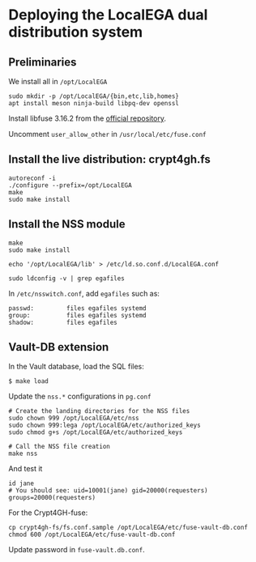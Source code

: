 # Deploying the LocalEGA dual distribution system

## Preliminaries

We install all in `/opt/LocalEGA`

	sudo mkdir -p /opt/LocalEGA/{bin,etc,lib,homes}
	apt install meson ninja-build libpq-dev openssl

Install libfuse 3.16.2 from the [official repository](https://github.com/libfuse/libfuse).

Uncomment `user_allow_other` in `/usr/local/etc/fuse.conf`


## Install the live distribution: crypt4gh.fs

	autoreconf -i
	./configure --prefix=/opt/LocalEGA
	make
	sudo make install


## Install the NSS module

	make 
	sudo make install

	echo '/opt/LocalEGA/lib' > /etc/ld.so.conf.d/LocalEGA.conf

	sudo ldconfig -v | grep egafiles

In `/etc/nsswitch.conf`, add `egafiles` such as:

	passwd:         files egafiles systemd
	group:          files egafiles systemd
	shadow:         files egafiles

## Vault-DB extension

In the Vault database, load the SQL files:

	$ make load

Update the `nss.*` configurations in `pg.conf`

	# Create the landing directories for the NSS files
	sudo chown 999 /opt/LocalEGA/etc/nss
	sudo chown 999:lega /opt/LocalEGA/etc/authorized_keys
	sudo chmod g+s /opt/LocalEGA/etc/authorized_keys
	
	# Call the NSS file creation
	make nss

And test it

	id jane
	# You should see: uid=10001(jane) gid=20000(requesters) groups=20000(requesters)


For the Crypt4GH-fuse:
	
	cp crypt4gh-fs/fs.conf.sample /opt/LocalEGA/etc/fuse-vault-db.conf
	chmod 600 /opt/LocalEGA/etc/fuse-vault-db.conf

Update password in `fuse-vault.db.conf`.
